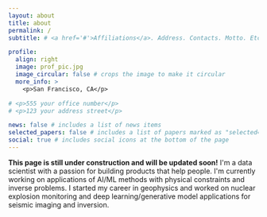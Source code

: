 ```yaml
---
layout: about
title: about
permalink: /
subtitle: # <a href='#'>Affiliations</a>. Address. Contacts. Motto. Etc. Product Development, Data Science

profile:
  align: right
  image: prof_pic.jpg
  image_circular: false # crops the image to make it circular
  more_info: >
    <p>San Francisco, CA</p>

# <p>555 your office number</p>
# <p>123 your address street</p>

news: false # includes a list of news items
selected_papers: false # includes a list of papers marked as "selected={true}"
social: true # includes social icons at the bottom of the page
---
```


**This page is still under construction and will be updated soon!**
I'm a data scientist with a passion for building products that help people. I'm currently working
on applications of AI/ML methods with physical constraints and inverse problems. I started my career in
geophysics and worked on nuclear explosion monitoring and deep learning/generative model applications
for seismic imaging and inversion.
